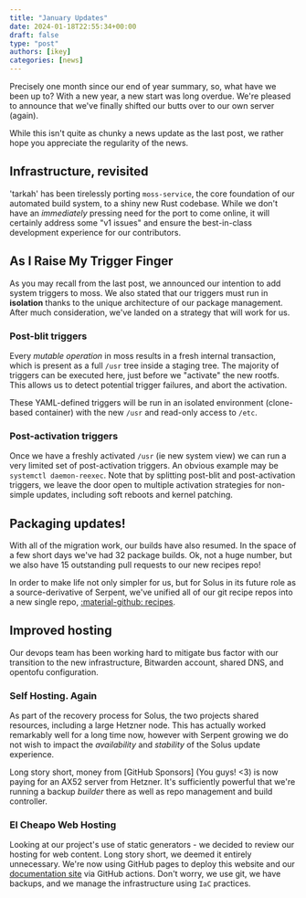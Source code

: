 ```yaml
---
title: "January Updates"
date: 2024-01-18T22:55:34+00:00
draft: false
type: "post"
authors: [ikey]
categories: [news]
---
```


Precisely one month since our end of year summary, so, what have we been up to?
With a new year, a new start was long overdue. We're pleased to announce that we've
finally shifted our butts over to our own server (again).

While this isn't quite as chunky a news update as the last post, we rather hope you appreciate
the regularity of the news.

<!-- more -->

## Infrastructure, revisited

'tarkah' has been tirelessly porting `moss-service`, the core foundation of our automated build system,
to a shiny new Rust codebase. While we don't have an *immediately* pressing need for the port to
come online, it will certainly address some "v1 issues" and ensure the best-in-class development
experience for our contributors.

## As I Raise My Trigger Finger

As you may recall from the last post, we announced our intention to add system triggers to moss.
We also stated that our triggers must run in **isolation** thanks to the unique architecture of our
package management. After much consideration, we've landed on a strategy that will work for us.

### Post-blit triggers

Every *mutable operation* in moss results in a fresh internal transaction, which is present as a full
`/usr` tree inside a staging tree. The majority of triggers can be executed here, just before we "activate"
the new rootfs. This allows us to detect potential trigger failures, and abort the activation.

These YAML-defined triggers will be run in an isolated environment (clone-based container) with the new `/usr`
and read-only access to `/etc`.

### Post-activation triggers

Once we have a freshly activated `/usr` (ie new system view) we can run a very limited set of post-activation
triggers. An obvious example may be `systemctl daemon-reexec`. Note that by splitting post-blit and post-activation
triggers, we leave the door open to multiple activation strategies for non-simple updates, including soft reboots
and kernel patching.

## Packaging updates!

With all of the migration work, our builds have also resumed. In the space of a few short days we've had 32 package
builds. Ok, not a huge number, but we also have 15 outstanding pull requests to our new recipes repo!

In order to make life not only simpler for us, but for Solus in its future role as a source-derivative of Serpent, we've
unified all of our git recipe repos into a new single repo, [:material-github: recipes](https://github.com/serpent-os/recipes).

## Improved hosting

Our devops team has been working hard to mitigate bus factor with our transition to the new infrastructure, Bitwarden account,
shared DNS, and opentofu configuration.

### Self Hosting. Again

As part of the recovery process for Solus, the two projects shared resources, including
a large Hetzner node. This has actually worked remarkably well for a long time now, however
with Serpent growing we do not wish to impact the *availability* and *stability* of the Solus
update experience.

Long story short, money from [GitHub Sponsors] (You guys! <3) is now paying for an AX52 server
from Hetzner. It's sufficiently powerful that we're running a backup *builder* there as well as
repo management and build controller.

### El Cheapo Web Hosting

Looking at our project's use of static generators - we decided to review our hosting for web content.
Long story short, we deemed it entirely unnecessary. We're now using GitHub pages to deploy this
website and our [documentation site](https://docs.serpentos.com) via GitHub actions. Don't worry,
we use git, we have backups, and we manage the infrastructure using `IaC` practices.